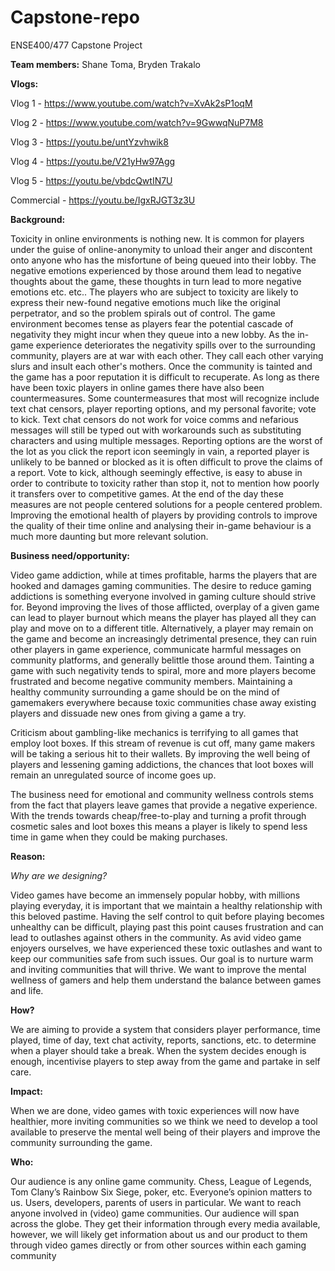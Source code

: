# Capstone-repo
ENSE400/477 Capstone Project

**Team members:**
Shane Toma, Bryden Trakalo


**Vlogs:**

Vlog 1 - https://www.youtube.com/watch?v=XvAk2sP1oqM

Vlog 2 - https://www.youtube.com/watch?v=9GwwqNuP7M8

Vlog 3 - https://youtu.be/untYzvhwik8

Vlog 4 - https://youtu.be/V21yHw97Agg

Vlog 5 - https://youtu.be/vbdcQwtIN7U

Commercial - https://youtu.be/IgxRJGT3z3U

**Background:**

Toxicity in online environments is nothing new. It is common for players under the guise of online-anonymity to unload their anger and discontent onto anyone who has the misfortune of being queued into their lobby. The negative emotions experienced by those around them lead to negative thoughts about the game, these thoughts in turn lead to more negative emotions etc. etc.. The players who are subject to toxicity are likely to express their new-found negative emotions much like the original perpetrator,  and so the problem spirals out of control. The game environment becomes tense as players fear the potential cascade of negativity they might incur when they queue into a new lobby. As the in-game experience deteriorates the negativity spills over to the surrounding community, players are at war with each other. They call each other varying slurs and insult each other's mothers. Once the community is tainted and the game has a poor reputation it is difficult to recuperate.
As long as there have been toxic players in online games there have also been countermeasures. Some countermeasures that most will recognize include text chat censors, player reporting options, and my personal favorite; vote to kick. Text chat censors do not work for voice comms and nefarious messages will still be typed out with workarounds such as substituting characters and using multiple messages. Reporting options are the worst of the lot as you click the report icon seemingly in vain, a reported player is unlikely to be banned or blocked as it is often difficult to prove the claims of a report. Vote to kick, although seemingly effective, is easy to abuse in order to contribute to toxicity rather than stop it, not to mention how poorly it transfers over to competitive games. At the end of the day these measures are not people centered solutions for a people centered problem. Improving the emotional health of players by providing controls to improve the quality of their time online and analysing their in-game behaviour is a much more daunting but more relevant solution.

**Business need/opportunity:**

Video game addiction, while at times profitable, harms the players that are hooked and damages gaming communities. The desire to reduce gaming addictions is something everyone involved in gaming culture should strive for. Beyond improving the lives of those afflicted, overplay of a given game can lead to player burnout which means the player has played all they can play and move on to a different title. Alternatively, a player may remain on the game and become an increasingly detrimental presence, they can ruin other players in game experience, communicate harmful messages on community platforms, and generally belittle those around them. Tainting a game with such negativity tends to spiral, more and more players become frustrated and become negative community members. Maintaining a healthy community surrounding a game should be on the mind of gamemakers everywhere because toxic communities chase away existing players and dissuade new ones from giving a game a try.

Criticism about gambling-like mechanics is terrifying to all games that employ loot boxes. If this stream of revenue is cut off, many game makers will be taking a serious hit to their wallets. By improving the well being of players and lessening gaming addictions, the chances that loot boxes will remain an unregulated source of income goes up.

The business need for emotional and community wellness controls stems from the fact that players leave games that provide a negative experience. With the trends towards cheap/free-to-play and turning a profit through cosmetic sales and loot boxes this means a player is likely to spend less time in game when they could be making purchases.

**Reason:**

*Why are we designing?*

Video games have become an immensely popular hobby, with millions playing everyday, it is important that we maintain a healthy relationship with this beloved pastime. Having the self control to quit before playing becomes unhealthy can be difficult, playing past this point causes frustration and can lead to outlashes against others in the community. As avid video game enjoyers ourselves, we have experienced these toxic outlashes and want to keep our communities safe from such issues. Our goal is to nurture warm and inviting communities that will thrive. We want to improve the mental wellness of gamers and help them understand the balance between games and life.

**How?**

We are aiming to provide a system that considers player performance, time played, time of day, text chat activity, reports, sanctions, etc. to determine when a player should take a break. When the system decides enough is enough, incentivise players to step away from the game and partake in self care.

**Impact:**

When we are done, video games with toxic experiences will now have healthier, more inviting communities so we think we need to develop a tool available to preserve the mental well being of their players and improve the community surrounding the game.

**Who:**

Our audience is any online game community. Chess, League of Legends, Tom Clany’s Rainbow Six Siege, poker, etc.
Everyone’s opinion matters to us. Users, developers, parents of users in particular.
We want to reach anyone involved in (video) game communities.
Our audience will span across the globe. They get their information through every media available, however, we will likely get information about us and our product to them through video games directly or from other sources within each gaming community

